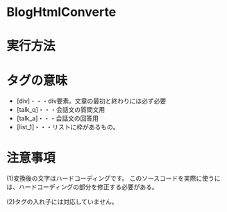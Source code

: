 # BlogHtmlConverte

# 実行方法


# タグの意味
* [div]・・・div要素。文章の最初と終わりには必ず必要
* [talk_q]・・・会話文の質問文用
* [talk_a]・・・会話文の回答用
* [list_1]・・・リストに枠があるもの。


# 注意事項
(1)変換後の文字はハードコーディングです。
このソースコードを実際に使うには、ハードコーディングの部分を修正する必要がある。

(2)タグの入れ子には対応していません。
